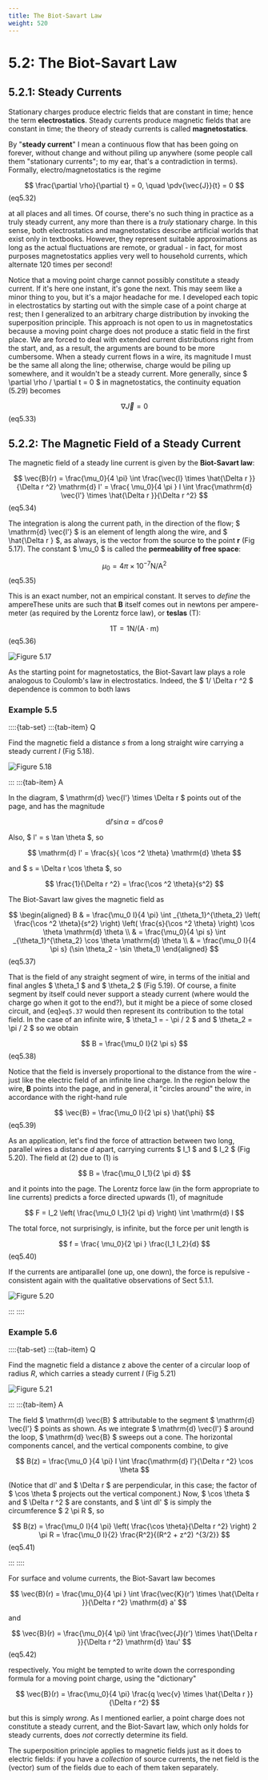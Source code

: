 ```yaml
---
title: The Biot-Savart Law
weight: 520
---
```



# 5.2: The Biot-Savart Law

## 5.2.1: Steady Currents

Stationary charges produce electric fields that are constant in time; hence the term __electrostatics__. Steady currents produce magnetic fields that are constant in time; the theory of steady currents is called __magnetostatics__.

By "__steady current__" I mean a continuous flow that has been going on forever, without change and without piling up anywhere (some people call them "stationary currents"; to my ear, that's a contradiction in terms). Formally, electro/magnetostatics is the regime

$$
\frac{\partial \rho}{\partial t} = 0, \quad \pdv{\vec{J}}{t} = 0 
$$ (eq5.32)

at all places and all times. Of course, there's no such thing in practice as a truly steady current, any more than there is a _truly_ stationary charge. In this sense, both electrostatics and magnetostatics describe artificial worlds that exist only in textbooks. However, they represent suitable approximations as long as the actual fluctuations are remote, or gradual - in fact, for most purposes magnetostatics applies very well to household currents, which alternate 120 times per second!

Notice that a moving point charge cannot possibly constitute a steady current. If it's here one instant, it's gone the next. This may seem like a minor thing to you, but it's a major headache for me. I developed each topic in electrostatics by starting out with the simple case of a point charge at rest; then I generalized to an arbitrary charge distribution by invoking the superposition principle. This approach is not open to us in magnetostatics because a moving point charge does not produce a static field in the first place. We are forced to deal with extended current distributions right from the start, and, as a result, the arguments are bound to be more cumbersome.
When a steady current flows in a wire, its magnitude I must be the same all along the line; otherwise, charge would be piling up somewhere, and it wouldn't be a steady current. More generally, since $ \partial \rho / \partial t = 0 $ in magnetostatics, the continuity equation (5.29) becomes

$$
\nabla  \vec{J} = 0 
$$ (eq5.33)


## 5.2.2: The Magnetic Field of a Steady Current

The magnetic field of a steady line current is given by the __Biot-Savart law__:

$$
\vec{B}(r) = \frac{\mu_0}{4 \pi} \int \frac{\vec{I} \times \hat{\Delta r }}{\Delta r  ^2} \mathrm{d} l' = \frac{ \mu_0}{4 \pi } I \int \frac{\mathrm{d} \vec{l'} \times \hat{\Delta r }}{\Delta r  ^2}
$$ (eq5.34)

The integration is along the current path, in the direction of the flow; $ \mathrm{d} \vec{l'} $ is an element of length along the wire, and $ \hat{\Delta r } $, as always, is the vector from the source to the point __r__ (Fig 5.17). The constant $ \mu_0 $ is called the __permeability of free space__:

$$
\mu_0 = 4 \pi \times 10^{-7} \text{N} / \text{A}^2 
$$ (eq5.35)

This is an exact number, not an empirical constant. It serves to _define_ the ampereThese units are such that __B__ itself comes out in newtons per ampere-meter (as required by the Lorentz force law), or __teslas__ (T):

$$
1 \text{T} = 1 \text{N} / (\text{A} \cdot \text{m}) 
$$ (eq5.36)


![Figure 5.17](../img/5.17.png)

As the starting point for magnetostatics, the Biot-Savart law plays a role analogous to Coulomb's law in electrostatics. Indeed, the $ 1/ \Delta r  ^2 $ dependence is common to both laws

### Example 5.5

::::{tab-set}
:::{tab-item} Q

Find the magnetic field a distance _s_ from a long straight wire carrying a steady current _I_ (Fig 5.18).

![Figure 5.18](../img/5.18.png)

:::
:::{tab-item} A

In the diagram, $ \mathrm{d} \vec{l'} \times \Delta r  $ points out of the page, and has the magnitude

$$
\mathrm{d} l' \sin \alpha = \mathrm{d} l' \cos \theta
$$

Also, $ l' = s \tan \theta $, so

$$
\mathrm{d} l' = \frac{s}{ \cos ^2 \theta} \mathrm{d} \theta
$$

and $ s = \Delta r  \cos \theta $, so

$$
\frac{1}{\Delta r ^2} = \frac{\cos ^2 \theta}{s^2} 
$$

The Biot-Savart law gives the magnetic field as

$$
\begin{aligned}
B & = \frac{\mu_0 I}{4 \pi} \int _{\theta_1}^{\theta_2} \left( \frac{\cos ^2 \theta}{s^2}  \right) \left( \frac{s}{\cos ^2 \theta} \right) \cos \theta \mathrm{d} \theta \\
& = \frac{\mu_0}{4 \pi s} \int _{\theta_1}^{\theta_2} \cos \theta \mathrm{d} \theta \\
& = \frac{\mu_0 I}{4 \pi s} (\sin \theta_2 - \sin \theta_1)
\end{aligned}
$$ (eq5.37)

That is the field of any straight segment of wire, in terms of the initial and final angles $ \theta_1 $ and $ \theta_2 $ (Fig 5.19). Of course, a finite segment by itself could never support a steady current (where would the charge go when it got to the end?), but it might be a piece of some closed circuit, and {eq}`eq5.37` would then represent its contribution to the total field. In the case of an infinite wire, $ \theta_1 = - \pi / 2 $ and $ \theta_2 = \pi / 2 $ so we obtain

$$
B = \frac{\mu_0 I}{2 \pi s} 
$$ (eq5.38)

Notice that the field is inversely proportional to the distance from the wire - just like the electric field of an infinite line charge. In the region below the wire, __B__ points into the page, and in general, it "circles around" the wire, in accordance with the right-hand rule

$$
\vec{B} = \frac{\mu_0 I}{2 \pi s} \hat{\phi} 
$$ (eq5.39)

As an application, let's find the force of attraction between two long, parallel wires a distance _d_ apart, carrying currents $ I_1 $ and $ I_2 $ (Fig 5.20). The field at (2) due to (1) is

$$
B = \frac{\mu_0 I_1}{2 \pi d}
$$

and it points into the page. The Lorentz force law (in the form appropriate to line currents) predicts a force directed upwards (1), of magnitude

$$
F = I_2 \left( \frac{\mu_0 I_1}{2 \pi d}  \right) \int \mathrm{d} l
$$

The total force, not surprisingly, is infinite, but the force per unit length is

$$
f = \frac{ \mu_0}{2 \pi } \frac{I_1 I_2}{d} 
$$ (eq5.40)

If the currents are antiparallel (one up, one down), the force is repulsive - consistent again with the qualitative observations of Sect 5.1.1.

![Figure 5.20](../img/5.20.png)


:::
::::


### Example 5.6

::::{tab-set}
:::{tab-item} Q

Find the magnetic field a distance z above the center of a circular loop of radius _R_, which carries a steady current _I_ (Fig 5.21)

![Figure 5.21](../img/5.21.png)

:::
:::{tab-item} A

The field $ \mathrm{d} \vec{B} $ attributable to the segment $ \mathrm{d} \vec{l'} $ points as shown. As we integrate $ \mathrm{d} \vec{l'} $  around the loop, $ \mathrm{d} \vec{B} $ sweeps out a cone. The horizontal components cancel, and the vertical components combine, to give

$$
B(z) = \frac{\mu_0 }{4 \pi} I \int \frac{\mathrm{d} l'}{\Delta r  ^2} \cos \theta
$$

(Notice that dl' and $ \Delta r  $ are perpendicular, in this case; the factor of $ \cos \theta $ projects out the vertical component.) Now, $ \cos \theta $ and $ \Delta r  ^2 $ are constants, and $ \int dl' $ is simply the circumference $ 2 \pi R $, so

$$
B(z) = \frac{\mu_0 I}{4 \pi} \left( \frac{\cos \theta}{\Delta r  ^2} \right) 2 \pi R = \frac{\mu_0 I}{2} \frac{R^2}{(R^2 + z^2) ^{3/2}}  
$$ (eq5.41)


:::
::::



For surface and volume currents, the Biot-Savart law becomes

$$
\vec{B}(r) = \frac{\mu_0}{4 \pi } \int \frac{\vec{K}(r') \times \hat{\Delta r }}{\Delta r  ^2} \mathrm{d} a'
$$

and

$$
\vec{B}(r) = \frac{\mu_0}{4 \pi} \int \frac{\vec{J}(r') \times \hat{\Delta r }}{\Delta r  ^2} \mathrm{d} \tau' 
$$ (eq5.42)

respectively. You might be tempted to write down the corresponding formula for a moving point charge, using the "dictionary"

$$
\vec{B}(r) = \frac{\mu_0}{4 \pi} \frac{q \vec{v} \times \hat{\Delta r }}{\Delta r  ^2} 
$$

but this is simply _wrong_. As I mentioned earlier, a point charge does not constitute a steady current, and the Biot-Savart law, which only holds for steady currents, does _not_ correctly determine its field.

The superposition principle applies to magnetic fields just as it does to electric fields: if you have a _collection_ of source currents, the net field is the (vector) sum of the fields due to each of them taken separately.